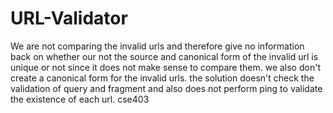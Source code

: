 URL-Validator
=============
We are not comparing the invalid urls and therefore give no information back on whether our not the source and
canonical form of the invalid url is unique or not since it does not make sense to compare them. we also don't
create a canonical form for the invalid urls. the solution doesn't check the validation of query and fragment
and also does not perform ping to validate the existence of each url. 
cse403